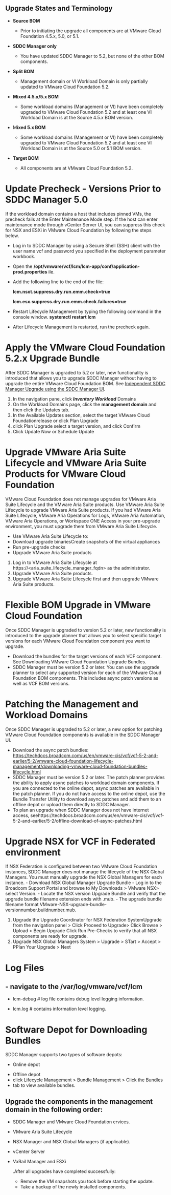 ## Upgrade States and Terminology

* **Source BOM**

  - Prior to initiating the upgrade all components are at VMware Cloud Foundation 4.5.x, 5.0, or 5.1.
* **SDDC Manager only**

  - You have updated SDDC Manager to 5.2, but none of the other BOM components.
* **Split BOM**

  - Management domain or VI Workload Domain is only partially updated to VMware Cloud Foundation 5.2.
* **Mixed 4.5.x/5.x BOM**

  - Some workload domains (Management or VI) have been completely upgraded to VMware Cloud Foundation 5.2 and at least one VI Workload Domain is at the Source 4.5.x BOM version.
* M**ixed 5.x BOM**

  - Some workload domains (Management or VI) have been completely upgraded to VMware Cloud Foundation 5.2 and at least one VI Workload Domain is at the Source 5.0 or 5.1 BOM version.
* **Target BOM**

  - All components are at VMware Cloud Foundation 5.2.

# Update Precheck - Versions Prior to SDDC Manager 5.0

If the workload domain contains a host that includes pinned VMs, the precheck fails at the Enter Maintenance Mode step. If the host can enter maintenance mode through vCenter Server UI, you can suppress this check for NSX and ESXi in VMware Cloud Foundation by following the steps below.

* Log in to SDDC Manager by using a Secure Shell (SSH) client with the user name vcf and password you specified in the deployment parameter workbook.
* Open the **/opt/vmware/vcf/lcm/lcm-app/conf/application-prod.properties** ile.
* Add the following line to the end of the file:

  **lcm.nsxt.suppress.dry.run.emm.check=true**

  **lcm.esx.suppress.dry.run.emm.check.failures=true**
* Restart Lifecycle Management by typing the following command in the console window.
  **systemctl restart lcm**
* After Lifecycle Management is restarted, run the precheck again.


# Apply the VMware Cloud Foundation  5.2.x Upgrade Bundle

After SDDC Manager  is upgraded to 5.2 or later, new functionality is introduced that allows you to upgrade SDDC Manager  without having to upgrade the entire VMware Cloud Foundation  BOM. See [Independent SDDC Manager Upgrade using the SDDC Manager UI](https://techdocs.broadcom.com/us/en/vmware-cis/vcf/vcf-5-2-and-earlier/5-2/upgrade-sddc-manager-without-upgrading-vcf.html).

1. In the navigation pane, click ***Inventory Workload*** Domains
2. On the Workload Domains page, click the **management domain** and then click the Updates tab.
3. In the Available Updates section, select the target VMware Cloud Foundationrelease or click Plan Upgrade
4. click Plan Upgrade select a target version, and click Confirm
5. Click Update Now or Schedule Update


# Upgrade VMware Aria Suite Lifecycle  and VMware Aria Suite  Products for VMware Cloud Foundation

VMware Cloud Foundation does not manage upgrades for VMware Aria Suite Lifecycle and the VMware Aria Suite products. Use VMware Aria Suite Lifecycle to upgrade VMware Aria Suite products.
If you had VMware Aria Suite Lifecycle, VMware Aria Operations for Logs, VMware Aria Automation, VMware Aria Operations, or Workspace ONE Access in your pre-upgrade environment, you must upgrade them from VMware Aria Suite Lifecycle.

- Use VMware Aria Suite Lifecycle to:
- Download upgrade binariesCreate snapshots of the virtual appliances
- Run pre-upgrade checks
- Upgrade VMware Aria Suite products

1. Log in to VMware Aria Suite Lifecycle at https://<aria_suite_lifecycle_manager_fqdn> as the administrator.
2. Upgrade VMware Aria Suite products.
3. Upgrade VMware Aria Suite Lifecycle first and then upgrade VMware Aria Suite products.

# Flexible BOM Upgrade in VMware Cloud Foundation

 Once SDDC Manager is upgraded to version 5.2 or later, new functionality is introduced to the upgrade planner that allows you to select specific target versions for each VMware Cloud Foundation component you want to upgrade.

- Download the bundles for the target versions of each VCF component. See Downloading VMware Cloud Foundation Upgrade Bundles.
- SDDC Manager must be version 5.2 or later.
  You can use the upgrade planner to select any supported version for each of the VMware Cloud Foundation BOM components. This includes async patch versions as well as VCF BOM versions.

# Patching the Management and Workload Domains

Once SDDC Manager is upgraded to 5.2 or later, a new option for patching VMware Cloud Foundation components is available in the SDDC Manager UI.

- Download the async patch bundles: https://techdocs.broadcom.com/us/en/vmware-cis/vcf/vcf-5-2-and-earlier/5-2/vmware-cloud-foundation-lifecycle-management/downloading-vmware-cloud-foundation-bundles-lifecycle.html
- SDDC Manager must be version 5.2 or later.
  The patch planner provides the ability to apply async patches to workload domain components. If you are connected to the online depot, async patches are available in the patch planner. If you do not have access to the online depot, use the Bundle Transfer Utility to download async patches and add them to an offline depot or upload them directly to SDDC Manager.
- To plan an upgrade when SDDC Manager does not have internet access, seehttps://techdocs.broadcom.com/us/en/vmware-cis/vcf/vcf-5-2-and-earlier/5-2/offline-download-of-async-patches.html

# Upgrade NSX  for VCF in Federated environment

If NSX Federation is configured between two VMware Cloud Foundation instances, SDDC Manager does not manage the lifecycle of the NSX Global Managers. You must manually upgrade the NSX Global Managers for each instance.
	- Download NSX Global Manager Upgrade Bundle
	- Log in to the Broadcom Support Portal and browse to My Downloads > VMware NSX> select Version.
	- Locate the NSX version Upgrade Bundle and verify that the upgrade bundle filename extension ends with .mub.
	- The upgrade bundle filename format VMware-NSX-upgrade-bundle-versionnumber.buildnumber.mub.

1. Upgrade the Upgrade Coordinator for NSX Federation
   SystemUpgrade from the navigation panel > Click Proceed to Upgrade> Click Browse > Upload > Begin Upgrade
   Click Run Pre-Checks to verify that all NSX components are ready for upgrade.
2. Upgrade NSX Global Managers
   System > Upgrade  > STart > Accept > PPlan Your Upgrade > Next

# Log Files

## - navigate to the /var/log/vmware/vcf/lcm

- lcm-debug 	# log file contains debug level logging information.

* lcm.log 			# contains information level logging.

# Software Depot for Downloading Bundles

SDDC Manager supports two types of software depots:

- Online depot

* Offline depot
* click Lifecycle Management > Bundle Management > Click the Bundles
* tab to view available bundles.

## Upgrade the components in the management domain in the following order:

* SDDC Manager and VMware Cloud Foundation ervices.
* VMware Aria Suite Lifecycle
* NSX Manager and NSX Global Managers (if applicable).
* vCenter Server
* VxRail Manager and ESXi

  .After all upgrades have completed successfully:

  * Remove the VM snapshots you took before starting the update.
  * Take a backup of the newly installed components.
